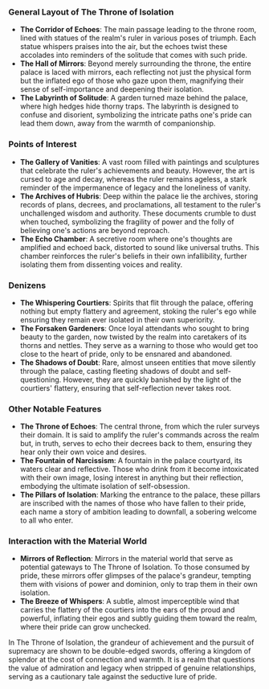 ### General Layout of The Throne of Isolation

- **The Corridor of Echoes**: The main passage leading to the throne room, lined with statues of the realm's ruler in various poses of triumph. Each statue whispers praises into the air, but the echoes twist these accolades into reminders of the solitude that comes with such pride.
- **The Hall of Mirrors**: Beyond merely surrounding the throne, the entire palace is laced with mirrors, each reflecting not just the physical form but the inflated ego of those who gaze upon them, magnifying their sense of self-importance and deepening their isolation.
- **The Labyrinth of Solitude**: A garden turned maze behind the palace, where high hedges hide thorny traps. The labyrinth is designed to confuse and disorient, symbolizing the intricate paths one's pride can lead them down, away from the warmth of companionship.

### Points of Interest

- **The Gallery of Vanities**: A vast room filled with paintings and sculptures that celebrate the ruler's achievements and beauty. However, the art is cursed to age and decay, whereas the ruler remains ageless, a stark reminder of the impermanence of legacy and the loneliness of vanity.
- **The Archives of Hubris**: Deep within the palace lie the archives, storing records of plans, decrees, and proclamations, all testament to the ruler's unchallenged wisdom and authority. These documents crumble to dust when touched, symbolizing the fragility of power and the folly of believing one's actions are beyond reproach.
- **The Echo Chamber**: A secretive room where one's thoughts are amplified and echoed back, distorted to sound like universal truths. This chamber reinforces the ruler's beliefs in their own infallibility, further isolating them from dissenting voices and reality.

### Denizens

- **The Whispering Courtiers**: Spirits that flit through the palace, offering nothing but empty flattery and agreement, stoking the ruler's ego while ensuring they remain ever isolated in their own superiority.
- **The Forsaken Gardeners**: Once loyal attendants who sought to bring beauty to the garden, now twisted by the realm into caretakers of its thorns and nettles. They serve as a warning to those who would get too close to the heart of pride, only to be ensnared and abandoned.
- **The Shadows of Doubt**: Rare, almost unseen entities that move silently through the palace, casting fleeting shadows of doubt and self-questioning. However, they are quickly banished by the light of the courtiers' flattery, ensuring that self-reflection never takes root.

### Other Notable Features

- **The Throne of Echoes**: The central throne, from which the ruler surveys their domain. It is said to amplify the ruler's commands across the realm but, in truth, serves to echo their decrees back to them, ensuring they hear only their own voice and desires.
- **The Fountain of Narcissism**: A fountain in the palace courtyard, its waters clear and reflective. Those who drink from it become intoxicated with their own image, losing interest in anything but their reflection, embodying the ultimate isolation of self-obsession.
- **The Pillars of Isolation**: Marking the entrance to the palace, these pillars are inscribed with the names of those who have fallen to their pride, each name a story of ambition leading to downfall, a sobering welcome to all who enter.

### Interaction with the Material World

- **Mirrors of Reflection**: Mirrors in the material world that serve as potential gateways to The Throne of Isolation. To those consumed by pride, these mirrors offer glimpses of the palace's grandeur, tempting them with visions of power and dominion, only to trap them in their own isolation.
- **The Breeze of Whispers**: A subtle, almost imperceptible wind that carries the flattery of the courtiers into the ears of the proud and powerful, inflating their egos and subtly guiding them toward the realm, where their pride can grow unchecked.

In The Throne of Isolation, the grandeur of achievement and the pursuit of supremacy are shown to be double-edged swords, offering a kingdom of splendor at the cost of connection and warmth. It is a realm that questions the value of admiration and legacy when stripped of genuine relationships, serving as a cautionary tale against the seductive lure of pride.